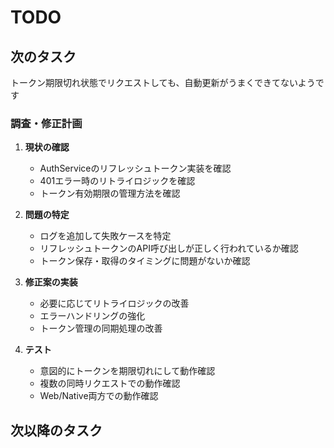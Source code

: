 # TODO

## 次のタスク

トークン期限切れ状態でリクエストしても、自動更新がうまくできてないようです

### 調査・修正計画

1. **現状の確認**
   - AuthServiceのリフレッシュトークン実装を確認
   - 401エラー時のリトライロジックを確認
   - トークン有効期限の管理方法を確認

2. **問題の特定**
   - ログを追加して失敗ケースを特定
   - リフレッシュトークンのAPI呼び出しが正しく行われているか確認
   - トークン保存・取得のタイミングに問題がないか確認

3. **修正案の実装**
   - 必要に応じてリトライロジックの改善
   - エラーハンドリングの強化
   - トークン管理の同期処理の改善

4. **テスト**
   - 意図的にトークンを期限切れにして動作確認
   - 複数の同時リクエストでの動作確認
   - Web/Native両方での動作確認

## 次以降のタスク
